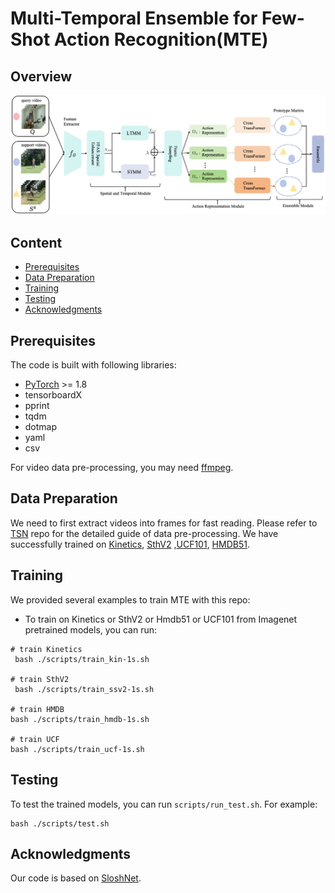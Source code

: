 # Multi-Temporal Ensemble for Few-Shot Action Recognition(MTE)



## Overview
![overview](overall.png)

## Content 
- [Prerequisites](#prerequisites)
- [Data Preparation](#data-preparation)
- [Training](#training)
- [Testing](#testing)
- [Acknowledgments](#Acknowledgments)

## Prerequisites

The code is built with following libraries:

- [PyTorch](https://pytorch.org/) >= 1.8
- tensorboardX
- pprint
- tqdm
- dotmap
- yaml
- csv

For video data pre-processing, you may need [ffmpeg](https://www.ffmpeg.org/).


## Data Preparation
We need to first extract videos into frames for fast reading. Please refer to [TSN](https://github.com/yjxiong/temporal-segment-networks) repo for the detailed guide of data pre-processing.
We have successfully trained on [Kinetics](https://deepmind.com/research/open-source/open-source-datasets/kinetics/), [SthV2](https://developer.qualcomm.com/software/ai-datasets/something-something) ,[UCF101](http://crcv.ucf.edu/data/UCF101.php), [HMDB51](http://serre-lab.clps.brown.edu/resource/hmdb-a-large-human-motion-database/). 

## Training
We provided several examples to train MTE with this repo:
- To train on  Kinetics or SthV2 or Hmdb51 or UCF101 from Imagenet pretrained models, you can run:
```
# train Kinetics
 bash ./scripts/train_kin-1s.sh 

# train SthV2
 bash ./scripts/train_ssv2-1s.sh 

# train HMDB
bash ./scripts/train_hmdb-1s.sh 

# train UCF
bash ./scripts/train_ucf-1s.sh 
 ```
## Testing
To test the trained models, you can run `scripts/run_test.sh`. For example:
```
bash ./scripts/test.sh
```

## Acknowledgments
Our code is based on [SloshNet](https://github.com/jiazheng-xing/SloshNet).
